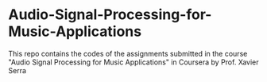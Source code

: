 # Audio-Signal-Processing-for-Music-Applications
This repo contains the codes of the assignments submitted in the course "Audio Signal Processing for Music Applications" in Coursera by Prof. Xavier Serra
